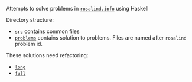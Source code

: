 Attempts to solve problems in [`rosalind.info`](http://rosalind.info) using Haskell


Directory structure:
  * [`src`](./src) contains common files
  * [`problems`](./src/problems) contains solution to problems. Files are named after `rosalind` problem id. 
  

These solutions need refactoring:
  * [`long`](./src/problems/long.hs)
  * [`full`](./src/problems/full.hs)
